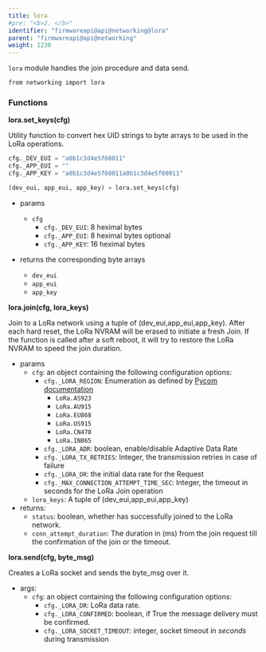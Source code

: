 ```yaml
---
title: lora
#pre: "<b>2. </b>"
identifier: "firmwareapi@api@networking@lora"
parent: "firmwareapi@api@networking"
weight: 1230
---
```


`lora` module handles the join procedure and data send.

```
from networking import lora
```

### Functions

**lora.set_keys(cfg)**

Utility function to convert hex UID strings to byte arrays to be used in the LoRa operations.

```python
cfg._DEV_EUI = "a0b1c3d4e5f60011"
cfg._APP_EUI = ""
cfg._APP_KEY = "a0b1c3d4e5f60011a0b1c3d4e5f60011"

(dev_eui, app_eui, app_key) = lora.set_keys(cfg)
```

- params

  - `cfg`
    - `cfg._DEV_EUI`: 8 heximal bytes
    - `cfg._APP_EUI`: 8 heximal bytes optional
    - `cfg._APP_KEY`: 16 heximal bytes

- returns the corresponding byte arrays

  - `dev_eui`
  - `app_eui`
  - `app_key`

**lora.join(cfg, lora_keys)**

Join to a LoRa network using a tuple of (dev_eui,app_eui,app_key). After each hard reset, the LoRa NVRAM will be erased to initiate a fresh Join. If the function is called after a soft reboot, it will try to restore the LoRa NVRAM to speed the join duration.

- params
  - `cfg`: an object containing the following configuration options:
    - `cfg._LORA_REGION`: Enumeration as defined by [Pycom documentation](https://docs.pycom.io/firmwareapi/pycom/network/lora/)
      - `LoRa.AS923`
      - `LoRa.AU915`
      - `LoRa.EU868`
      - `LoRa.US915`
      - `LoRa.CN470`
      - `LoRa.IN865`
    - `cfg._LORA_ADR`: boolean, enable/disable Adaptive Data Rate
    - `cfg._LORA_TX_RETRIES`: Integer, the transmission retries in case of failure
    - `cfg._LORA_DR`: the initial data rate for the Request
    - `cfg._MAX_CONNECTION_ATTEMPT_TIME_SEC`: Integer, the timeout in seconds for the LoRa Join operation
  - `lora_keys`: A tuple of (dev_eui,app_eui,app_key)
- returns:
  - `status`: boolean, whether has successfully joined to the LoRa network.
  - `conn_attempt_duration`: The duration in (ms) from the join request till the confirmation of the join or the timeout.

**lora.send(cfg, byte_msg)**

Creates a LoRa socket and sends the byte_msg over it.

- args:
  - `cfg`: an object containing the following configuration options:
    - `cfg._LORA_DR`: LoRa data rate.
    - `cfg._LORA_CONFIRMED`: boolean, if True the message delivery must be confirmed.
    - `cfg._LORA_SOCKET_TIMEOUT`: integer, socket timeout in _seconds_ during transmission
